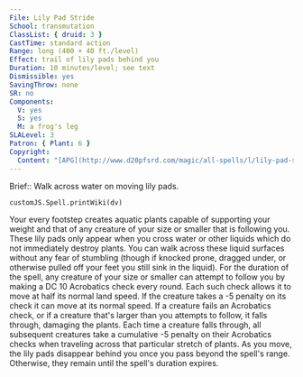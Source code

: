 ```yaml
---
File: Lily Pad Stride
School: transmutation
ClassList: { druid: 3 }
CastTime: standard action
Range: long (400 + 40 ft./level)
Effect: trail of lily pads behind you
Duration: 10 minutes/level; see text
Dismissible: yes
SavingThrow: none
SR: no
Components:
  V: yes
  S: yes
  M: a frog's leg
SLALevel: 3
Patron: { Plant: 6 }
Copyright:
  Content: "[APG](http://www.d20pfsrd.com/magic/all-spells/l/lily-pad-stride)"
---
```

Brief:: Walk across water on moving lily pads.

```dataviewjs
customJS.Spell.printWiki(dv)
```

Your every footstep creates aquatic plants capable of supporting your weight and that of any creature of your size or smaller that is following you. These lily pads only appear when you cross water or other liquids which do not immediately destroy plants. You can walk across these liquid surfaces without any fear of stumbling (though if knocked prone, dragged under, or otherwise pulled off your feet you still sink in the liquid). For the duration of the spell, any creature of your size or smaller can attempt to follow you by making a DC 10 Acrobatics check every round. Each such check allows it to move at half its normal land speed. If the creature takes a -5 penalty on its check it can move at its normal speed.  If a creature fails an Acrobatics check, or if a creature that's larger than you attempts to follow, it falls through, damaging the plants. Each time a creature falls through, all subsequent creatures take a cumulative -5 penalty on their Acrobatics checks when traveling across that particular stretch of plants.  As you move, the lily pads disappear behind you once you pass beyond the spell's range. Otherwise, they remain until the spell's duration expires.
